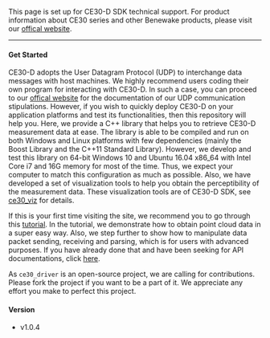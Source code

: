 This page is set up for CE30-D SDK technical support. For product information about CE30 series and other Benewake products, please visit our [offical website](http://www.benewake.com/en/index.html).

---

#### Get Started

CE30-D adopts the User Datagram Protocol (UDP) to interchange data messages with host machines. We highly recommend users coding their own program for interacting with CE30-D. In such a case, you can proceed to our [offical website](http://www.benewake.com/en/index.html) for the documentation of our UDP communication stipulations. However, if you wish to quickly deploy CE30-D on your application platforms and test its functionalities, then this repository will help you. Here, we provide a C++ library that helps you to retrieve CE30-D measurement data at ease. The library is able to be compiled and run on both Windows and Linux platforms with few dependencies (mainly the Boost Library and the C++11 Standard Library). However, we develop and test this library on 64-bit Windows 10 and Ubuntu 16.04 x86_64 with Intel Core i7 and 16G memory for most of the time. Thus, we expect your computer to match this configuration as much as possible. Also, we have developed a set of visualization tools to help you obtain the perceptibility of the measurement data. These visualization tools are of CE30-D SDK, see [ce30_viz](https://github.com/codincodee/ce30_viz) for details. 



If this is your first time visiting the site, we recommend you to go through this [tutorial](tutorials/write_a_simple_server.md). In the tutorial, we demonstrate how to obtain point cloud data in a super easy way. Also, we step further to show how to manipulate data packet sending, receiving and parsing, which is for users with advanced purposes. If you have already done that and have been seeking for API documentations, click [here](api_doc/html/index.html).



As `ce30_driver` is an open-source project, we are calling for contributions. Please fork the project if you want to be a part of it. We appreciate any effort you make to perfect this project.

#### Version

- v1.0.4